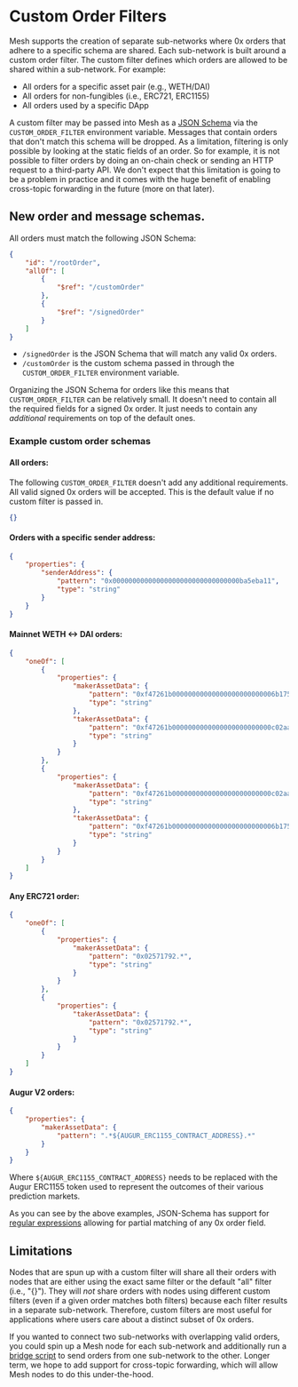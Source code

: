 # Custom Order Filters

Mesh supports the creation of separate sub-networks where 0x orders that adhere to a specific schema are shared. Each sub-network is built around a custom order filter. The custom filter defines which orders are allowed to be shared within a sub-network. For example:

-   All orders for a specific asset pair (e.g., WETH/DAI)
-   All orders for non-fungibles (i.e., ERC721, ERC1155)
-   All orders used by a specific DApp

A custom filter may be passed into Mesh as a [JSON Schema](https://json-schema.org/) via the `CUSTOM_ORDER_FILTER` environment variable. Messages that contain orders that don't match this schema will be dropped. As a limitation, filtering is only possible by looking at the static fields of an order. So for example, it is not possible to filter orders by doing an on-chain check or sending an HTTP request to a third-party API. We don't expect that this limitation is going to be a problem in practice and it comes with the huge benefit of enabling cross-topic forwarding in the future (more on that later).

## New order and message schemas.

All orders must match the following JSON Schema:

```json
{
    "id": "/rootOrder",
    "allOf": [
        {
            "$ref": "/customOrder"
        },
        {
            "$ref": "/signedOrder"
        }
    ]
}
```

-   `/signedOrder` is the JSON Schema that will match any valid 0x orders.
-   `/customOrder` is the custom schema passed in through the `CUSTOM_ORDER_FILTER` environment variable.

Organizing the JSON Schema for orders like this means that `CUSTOM_ORDER_FILTER` can be relatively small. It doesn't need to contain all the required fields for a signed 0x order. It just needs to contain any _additional_ requirements on top of the default ones.

### Example custom order schemas

#### All orders:

The following `CUSTOM_ORDER_FILTER` doesn't add any additional requirements. All valid signed 0x orders will be accepted. This is the default value if no custom filter is passed in.

```json
{}
```

#### Orders with a specific sender address:

```json
{
    "properties": {
        "senderAddress": {
            "pattern": "0x00000000000000000000000000000000ba5eba11",
            "type": "string"
        }
    }
}
```

#### Mainnet WETH <-> DAI orders:

```json
{
    "oneOf": [
        {
            "properties": {
                "makerAssetData": {
                    "pattern": "0xf47261b00000000000000000000000006b175474e89094c44da98b954eedeac495271d0f",
                    "type": "string"
                },
                "takerAssetData": {
                    "pattern": "0xf47261b0000000000000000000000000c02aaa39b223fe8d0a0e5c4f27ead9083c756cc2",
                    "type": "string"
                }
            }
        },
        {
            "properties": {
                "makerAssetData": {
                    "pattern": "0xf47261b0000000000000000000000000c02aaa39b223fe8d0a0e5c4f27ead9083c756cc2",
                    "type": "string"
                },
                "takerAssetData": {
                    "pattern": "0xf47261b00000000000000000000000006b175474e89094c44da98b954eedeac495271d0f",
                    "type": "string"
                }
            }
        }
    ]
}
```

#### Any ERC721 order:

```json
{
    "oneOf": [
        {
            "properties": {
                "makerAssetData": {
                    "pattern": "0x02571792.*",
                    "type": "string"
                }
            }
        },
        {
            "properties": {
                "takerAssetData": {
                    "pattern": "0x02571792.*",
                    "type": "string"
                }
            }
        }
    ]
}
```

#### Augur V2 orders:

```json
{
    "properties": {
        "makerAssetData": {
            "pattern": ".*${AUGUR_ERC1155_CONTRACT_ADDRESS}.*"
        }
    }
}
```

Where `${AUGUR_ERC1155_CONTRACT_ADDRESS}` needs to be replaced with the Augur ERC1155 token used to represent the outcomes of their various prediction markets.

As you can see by the above examples, JSON-Schema has support for [regular expressions](https://json-schema.org/understanding-json-schema/reference/regular_expressions.html) allowing for partial matching of any 0x order field.

## Limitations

Nodes that are spun up with a custom filter will share all their orders with nodes that are either using the exact same filter or the default "all" filter (i.e., "{}"). They will _not_ share orders with nodes using different custom filters (even if a given order matches both filters) because each filter results in a separate sub-network. Therefore, custom filters are most useful for applications where users care about a distinct subset of 0x orders.

If you wanted to connect two sub-networks with overlapping valid orders, you could spin up a Mesh node for each sub-network and additionally run a [bridge script](https://github.com/bbook/0x-mesh/blob/master/cmd/mesh-bridge/main.go) to send orders from one sub-network to the other. Longer term, we hope to add support for cross-topic forwarding, which will allow Mesh nodes to do this under-the-hood.
